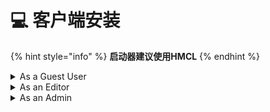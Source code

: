 # 💻 客户端安装

{% hint style="info" %}
**启动器建议使用HMCL**
{% endhint %}

<details>

<summary>As a Guest User</summary>



</details>

<details>

<summary>As an Editor</summary>



</details>

<details>

<summary>As an Admin</summary>



</details>
